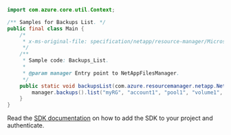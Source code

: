 ```java
import com.azure.core.util.Context;

/** Samples for Backups List. */
public final class Main {
    /*
     * x-ms-original-file: specification/netapp/resource-manager/Microsoft.NetApp/stable/2021-08-01/examples/Backups_List.json
     */
    /**
     * Sample code: Backups_List.
     *
     * @param manager Entry point to NetAppFilesManager.
     */
    public static void backupsList(com.azure.resourcemanager.netapp.NetAppFilesManager manager) {
        manager.backups().list("myRG", "account1", "pool1", "volume1", Context.NONE);
    }
}
```

Read the [SDK documentation](https://github.com/Azure/azure-sdk-for-java/blob/azure-resourcemanager-netapp_1.0.0-beta.7/sdk/netapp/azure-resourcemanager-netapp/README.md) on how to add the SDK to your project and authenticate.
